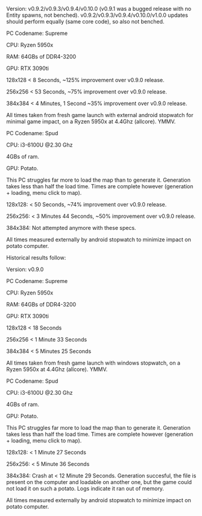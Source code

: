 Version: v0.9.2/v0.9.3/v0.9.4/v0.10.0 (v0.9.1 was a bugged release with no Entity spawns, not benched).  v0.9.2/v0.9.3/v0.9.4/v0.10.0/v1.0.0 updates should perform equally (same core code), so also not benched.

PC Codename: Supreme

CPU: Ryzen 5950x

RAM: 64GBs of DDR4-3200

GPU: RTX 3090ti

128x128 < 8 Seconds, ~125% improvement over v0.9.0 release.

256x256 < 53 Seconds, ~75% improvement over v0.9.0 release.

384x384 < 4 Minutes, 1 Second ~35% improvement over v0.9.0 release.

All times taken from fresh game launch with external android stopwatch for minimal game impact, on a Ryzen 5950x at 4.4Ghz (allcore).  YMMV.

PC Codename: Spud

CPU: i3-6100U @2.30 Ghz

4GBs of ram.  

GPU: Potato.

This PC struggles far more to load the map than to generate it.  Generation takes less than half the load time.  Times are complete however (generation + loading, menu click to map).

128x128: < 50 Seconds, ~74% improvement over v0.9.0 release.

256x256: < 3 Minutes 44 Seconds, ~50% improvement over v0.9.0 release.

384x384: Not attempted anymore with these specs.

All times measured externally by android stopwatch to minimize impact on potato computer.

Historical results follow:

Version: v0.9.0

PC Codename: Supreme

CPU: Ryzen 5950x

RAM: 64GBs of DDR4-3200

GPU: RTX 3090ti

128x128 < 18 Seconds

256x256 < 1 Minute 33 Seconds

384x384 < 5 Minutes 25 Seconds

All times taken from fresh game launch with windows stopwatch, on a Ryzen 5950x at 4.4Ghz (allcore).  YMMV.

PC Codename: Spud

CPU: i3-6100U @2.30 Ghz

4GBs of ram.  

GPU: Potato.

This PC struggles far more to load the map than to generate it.  Generation takes less than half the load time.  Times are complete however (generation + loading, menu click to map).

128x128: < 1 Minute 27 Seconds

256x256: < 5 Minute 36 Seconds

384x384: Crash at < 12 Minute 29 Seconds.  Generation succesful, the file is present on the computer and loadable on another one, but the game could not load it on such a potato.  Logs indicate it ran out of memory.

All times measured externally by android stopwatch to minimize impact on potato computer.
